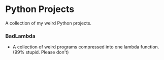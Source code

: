 # Python Projects
A collection of my weird Python projects.

### BadLambda
- A collection of weird programs compressed into one lambda function. (99% stupid. Please don't)
